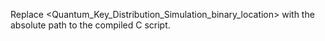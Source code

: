 Replace <Quantum_Key_Distribution_Simulation_binary_location> with the absolute path to the compiled C script.
